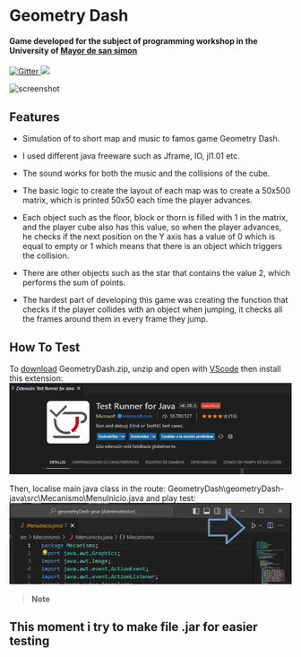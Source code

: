 
<h1>
  Geometry Dash
</h1>

<h4>Game developed for the subject of programming workshop in the University of <a href="https://www.umss.edu.bo/" > Mayor de san simon <a></h4>

<p>
  <a href="https://badge.fury.io/js/electron-markdownify">
    <img src="https://img.shields.io/badge/java-%23ED8B00.svg?style=for-the-badge&logo=java&logoColor=white"
         alt="Gitter">
  </a>
  <a href="https://gitter.im/amitmerchant1990/electron-markdownify"><img src="https://img.shields.io/badge/Eclipse-FE7A16.svg?style=for-the-badge&logo=Eclipse&logoColor=white">
  </a>
</p>


![screenshot](https://github.com/RudyMontenegro/geometryDash-java/blob/main/srcReadme/tinyGP.gif) 

## Features

* Simulation of to short map and music to famos game Geometry Dash.
 
* I used different java freeware such as Jframe, IO, jl1.01 etc.
  
* The sound works for both the music and the collisions of the cube.

* The basic logic to create the layout of each map was to create a 50x500 matrix, which is printed 50x50 each time the player advances. 

* Each object such as the floor, block or thorn is filled with 1 in the matrix, and the player cube also has this value, so when the player advances, he checks if the next position on the Y axis has a value of 0 which is equal to empty or 1 which means that there is an object which triggers the collision.

* There are other objects such as the star that contains the value 2, which performs the sum of points.

* The hardest part of developing this game was creating the function that checks if the player collides with an object when jumping, it checks all the frames around them in every frame they jump.


## How To Test

To  [download](https://github.com/RudyMontenegro/geometryDash-java/blob/main/GeometryDash.zip) GeometryDash.zip, unzip and open with [VScode](https://code.visualstudio.com/) then install this extension:
![image info](https://github.com/RudyMontenegro/geometryDash-java/blob/main/srcReadme/pluginsVScode.png)

Then, localise main java class in the route: GeometryDash\geometryDash-java\src\Mecanismo\MenuInicio.java and play test:
![image info](https://github.com/RudyMontenegro/geometryDash-java/blob/main/srcReadme/playTest.png)

> **Note**
>
## This moment i try to make file .jar for easier testing






